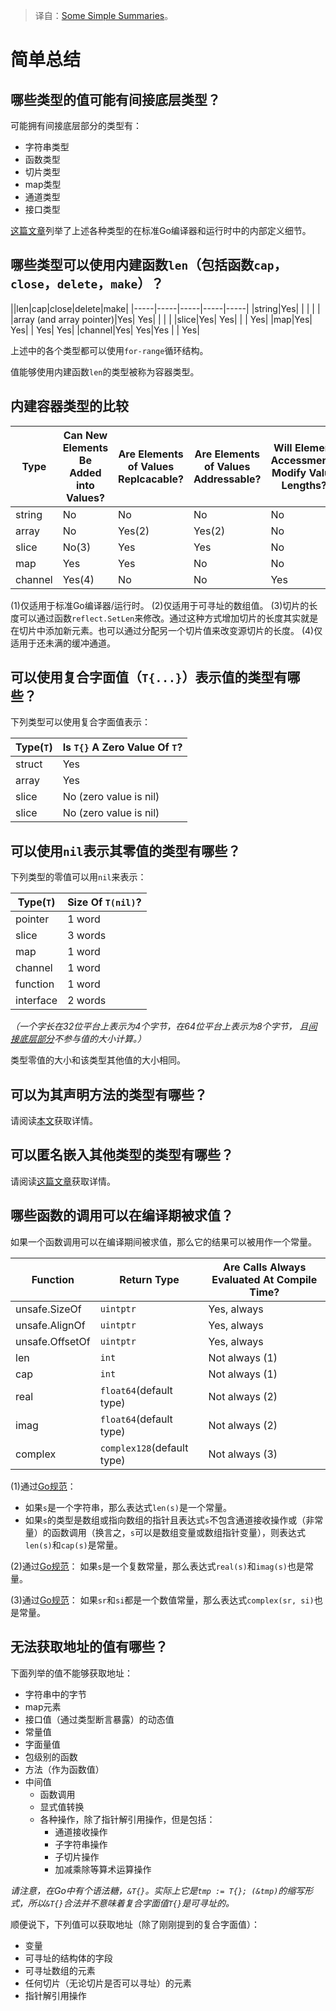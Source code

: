 > 译自：[Some Simple Summaries](https://go101.org/article/summaries.html)。

# 简单总结

## 哪些类型的值可能有间接底层类型？

可能拥有间接底层部分的类型有：

- 字符串类型
- 函数类型
- 切片类型
- map类型
- 通道类型
- 接口类型

[这篇文章](https://go101.org/article/value-part.html)列举了上述各种类型的在标准Go编译器和运行时中的内部定义细节。

## 哪些类型可以使用内建函数`len`（包括函数`cap`，`close`，`delete`，`make`）？

||len|cap|close|delete|make|
|-----|-----|-----|-----|-----|
|string|Yes| | | | |
|array (and array pointer)|Yes| Yes| | | |
|slice|Yes| Yes| | | Yes|
|map|Yes| Yes| | Yes| Yes|
|channel|Yes| Yes|Yes | | Yes|

上述中的各个类型都可以使用`for-range`循环结构。

值能够使用内建函数`len`的类型被称为容器类型。

## 内建容器类型的比较

|Type|Can New Elements Be Added into Values?|Are Elements of Values Replcacable?|Are Elements of Values Addressable?|Will Element Accessments Modify Value Lengths?|May Values Have Underlying Parts|
|-----|-----|-----|-----|-----|-----|
|string|No|No|No|No|Yes(1)|
|array|No|Yes(2)|Yes(2)|No|No|
|slice|No(3)|Yes|Yes|No|Yes|
|map|Yes|Yes|No|No|Yes|
|channel|Yes(4)|No|No|Yes|Yes|

(1)仅适用于标准Go编译器/运行时。
(2)仅适用于可寻址的数组值。
(3)切片的长度可以通过函数`reflect.SetLen`来修改。通过这种方式增加切片的长度其实就是在切片中添加新元素。也可以通过分配另一个切片值来改变源切片的长度。
(4)仅适用于还未满的缓冲通道。

## 可以使用复合字面值（`T{...}`）表示值的类型有哪些？

下列类型可以使用复合字面值表示：

|Type(`T`)|Is `T{}` A Zero Value Of `T`?|
|-----|-----|
|struct| Yes|
|array| Yes|
|slice| No (zero value is nil)|
|slice| No (zero value is nil)|

## 可以使用`nil`表示其零值的类型有哪些？

下列类型的零值可以用`nil`来表示：

|Type(`T`)| Size Of `T(nil)`?|
|-----|-----|
|pointer|1 word|
|slice|3 words|
|map|1 word|
|channel|1 word|
|function|1 word|
|interface|2 words|

*（一个字长在32位平台上表示为4个字节，在64位平台上表示为8个字节， 且[间接底层部分](https://go101.org/article/value-part.html)不参与值的大小计算。）*

类型零值的大小和该类型其他值的大小相同。

## 可以为其声明方法的类型有哪些？

请阅读[本文](https://go101.org/article/unofficial-faq.html#types-can-have-methods)获取详情。

## 可以匿名嵌入其他类型的类型有哪些？

请阅读[这篇文章](https://go101.org/article/type-embedding.html#embeddable-types)获取详情。

## 哪些函数的调用可以在编译期被求值？

如果一个函数调用可以在编译期间被求值，那么它的结果可以被用作一个常量。

|Function|Return Type|Are Calls Always Evaluated At Compile Time?|
|-----|-----|-----|
|unsafe.SizeOf|`uintptr`|Yes, always|
|unsafe.AlignOf|`uintptr`|Yes, always|
|unsafe.OffsetOf|`uintptr`|Yes, always|
|len|`int`|Not always (1)|
|cap|`int`|Not always (1)|
|real|`float64`(default type)|Not always (2)|
|imag|`float64`(default type)|Not always (2)|
|complex|`complex128`(default type)|Not always (3)|

(1)通过[Go规范](https://golang.org/ref/spec#Length_and_capacity)：

- 如果`s`是一个字符串，那么表达式`len(s)`是一个常量。
- 如果`s`的类型是数组或指向数组的指针且表达式`s`不包含通道接收操作或（非常量）的函数调用（换言之，`s`可以是数组变量或数组指针变量），则表达式`len(s)`和`cap(s)`是常量。

(2)通过[Go规范](https://golang.org/ref/spec#Constants)：
如果`s`是一个复数常量，那么表达式`real(s)`和`imag(s)`也是常量。

(3)通过[Go规范](https://golang.org/ref/spec#Length_and_capacity)：
如果`sr`和`si`都是一个数值常量，那么表达式`complex(sr, si)`也是常量。

## 无法获取地址的值有哪些？

下面列举的值不能够获取地址：

- 字符串中的字节
- map元素
- 接口值（通过类型断言暴露）的动态值
- 常量值
- 字面量值
- 包级别的函数
- 方法（作为函数值）
- 中间值
  - 函数调用
  - 显式值转换
  - 各种操作，除了指针解引用操作，但是包括：
    - 通道接收操作
    - 子字符串操作
    - 子切片操作
    - 加减乘除等算术运算操作

_请注意，在Go中有个语法糖，`&T{}`。实际上它是`tmp := T{}; (&tmp)`的缩写形式，所以`&T{}`合法并不意味着复合字面值`T{}`是可寻址的。_

顺便说下，下列值可以获取地址（除了刚刚提到的复合字面值）：

- 变量
- 可寻址的结构体的字段
- 可寻址数组的元素
- 任何切片（无论切片是否可以寻址）的元素
- 指针解引用操作
